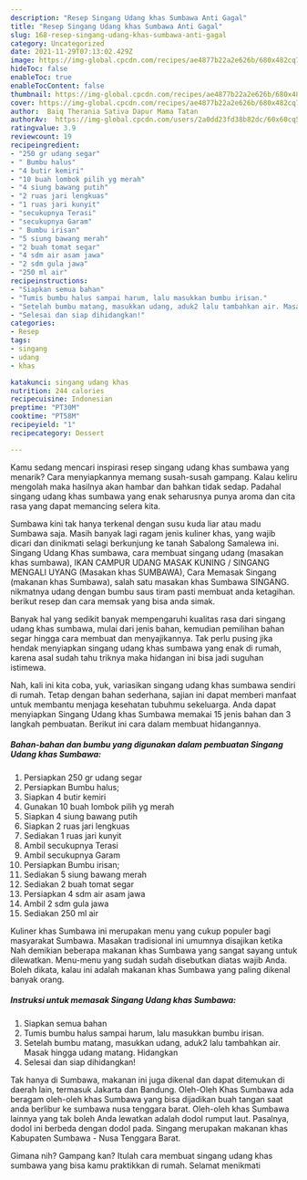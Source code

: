 ```yaml
---
description: "Resep Singang Udang khas Sumbawa Anti Gagal"
title: "Resep Singang Udang khas Sumbawa Anti Gagal"
slug: 168-resep-singang-udang-khas-sumbawa-anti-gagal
category: Uncategorized
date: 2021-11-29T07:13:02.429Z
image: https://img-global.cpcdn.com/recipes/ae4877b22a2e626b/680x482cq70/singang-udang-khas-sumbawa-foto-resep-utama.jpg
hideToc: false
enableToc: true
enableTocContent: false
thumbnail: https://img-global.cpcdn.com/recipes/ae4877b22a2e626b/680x482cq70/singang-udang-khas-sumbawa-foto-resep-utama.jpg
cover: https://img-global.cpcdn.com/recipes/ae4877b22a2e626b/680x482cq70/singang-udang-khas-sumbawa-foto-resep-utama.jpg
author:  Baiq Therania Sativa Dapur Mama Tatan
authorAv:  https://img-global.cpcdn.com/users/2a0dd23fd38b82dc/60x60cq50/avatar.jpg
ratingvalue: 3.9
reviewcount: 19
recipeingredient:
- "250 gr udang segar"
- " Bumbu halus"
- "4 butir kemiri"
- "10 buah lombok pilih yg merah"
- "4 siung bawang putih"
- "2 ruas jari lengkuas"
- "1 ruas jari kunyit"
- "secukupnya Terasi"
- "secukupnya Garam"
- " Bumbu irisan"
- "5 siung bawang merah"
- "2 buah tomat segar"
- "4 sdm air asam jawa"
- "2 sdm gula jawa"
- "250 ml air"
recipeinstructions:
- "Siapkan semua bahan"
- "Tumis bumbu halus sampai harum, lalu masukkan bumbu irisan."
- "Setelah bumbu matang, masukkan udang, aduk2 lalu tambahkan air. Masak hingga udang matang. Hidangkan"
- "Selesai dan siap dihidangkan!"
categories:
- Resep
tags:
- singang
- udang
- khas

katakunci: singang udang khas 
nutrition: 244 calories
recipecuisine: Indonesian
preptime: "PT30M"
cooktime: "PT58M"
recipeyield: "1"
recipecategory: Dessert

---
```



Kamu sedang mencari inspirasi resep singang udang khas sumbawa yang menarik? Cara menyiapkannya memang susah-susah gampang. Kalau keliru mengolah maka hasilnya akan hambar dan bahkan tidak sedap. Padahal singang udang khas sumbawa yang enak seharusnya punya aroma dan cita rasa yang dapat memancing selera kita.


Sumbawa kini tak hanya terkenal dengan susu kuda liar atau madu Sumbawa saja. Masih banyak lagi ragam jenis kuliner khas, yang wajib dicari dan dinikmati selagi berkunjung ke tanah Sabalong Samalewa ini. Singang Udang Khas sumbawa, cara membuat singang udang (masakan khas sumbawa), IKAN CAMPUR UDANG MASAK KUNING / SINGANG MENGALI UYANG (Masakan khas SUMBAWA), Cara Memasak Singang (makanan khas Sumbawa), salah satu masakan khas Sumbawa SINGANG. nikmatnya udang dengan bumbu saus tiram pasti membuat anda ketagihan. berikut resep dan cara memsak yang bisa anda simak.

Banyak hal yang sedikit banyak mempengaruhi kualitas rasa dari singang udang khas sumbawa, mulai dari jenis bahan, kemudian pemilihan bahan segar hingga cara membuat dan menyajikannya. Tak perlu pusing jika hendak menyiapkan singang udang khas sumbawa yang enak di rumah, karena asal sudah tahu triknya maka hidangan ini bisa jadi suguhan istimewa.


Nah, kali ini kita coba, yuk, variasikan singang udang khas sumbawa sendiri di rumah. Tetap dengan bahan sederhana, sajian ini dapat memberi manfaat untuk membantu menjaga kesehatan tubuhmu sekeluarga. Anda dapat menyiapkan Singang Udang khas Sumbawa memakai 15 jenis bahan dan 3 langkah pembuatan. Berikut ini cara dalam membuat hidangannya.

<!--inarticleads1-->

##### Bahan-bahan dan bumbu yang digunakan dalam pembuatan Singang Udang khas Sumbawa:

1. Persiapkan 250 gr udang segar
1. Persiapkan  Bumbu halus;
1. Siapkan 4 butir kemiri
1. Gunakan 10 buah lombok pilih yg merah
1. Siapkan 4 siung bawang putih
1. Siapkan 2 ruas jari lengkuas
1. Sediakan 1 ruas jari kunyit
1. Ambil secukupnya Terasi
1. Ambil secukupnya Garam
1. Persiapkan  Bumbu irisan;
1. Sediakan 5 siung bawang merah
1. Sediakan 2 buah tomat segar
1. Persiapkan 4 sdm air asam jawa
1. Ambil 2 sdm gula jawa
1. Sediakan 250 ml air


Kuliner khas Sumbawa ini merupakan menu yang cukup populer bagi masyarakat Sumbawa. Masakan tradisional ini umumnya disajikan ketika Nah demikian beberapa makanan khas Sumbawa yang sangat sayang untuk dilewatkan. Menu-menu yang sudah sudah disebutkan diatas wajib Anda. Boleh dikata, kalau ini adalah makanan khas Sumbawa yang paling dikenal banyak orang. 

<!--inarticleads2-->

##### Instruksi untuk memasak Singang Udang khas Sumbawa:

1. Siapkan semua bahan
1. Tumis bumbu halus sampai harum, lalu masukkan bumbu irisan.
1. Setelah bumbu matang, masukkan udang, aduk2 lalu tambahkan air. Masak hingga udang matang. Hidangkan
1. Selesai dan siap dihidangkan!

Tak hanya di Sumbawa, makanan ini juga dikenal dan dapat ditemukan di daerah lain, termasuk Jakarta dan Bandung. Oleh-Oleh Khas Sumbawa ada beragam oleh-oleh khas Sumbawa yang bisa dijadikan buah tangan saat anda berlibur ke sumbawa nusa tenggara barat. Oleh-oleh khas Sumbawa lainnya yang tak boleh Anda lewatkan adalah dodol rumput laut. Pasalnya, dodol ini berbeda dengan dodol pada. Singang merupakan makanan khas Kabupaten Sumbawa - Nusa Tenggara Barat. 

Gimana nih? Gampang kan? Itulah cara membuat singang udang khas sumbawa yang bisa kamu praktikkan di rumah. Selamat menikmati
